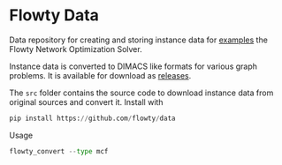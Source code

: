 # Flowty Data

Data repository for creating and storing instance data for [examples](https://github.com/flowty/examples) the Flowty Network Optimization Solver.

Instance data is converted to DIMACS like formats for various graph problems. It is available for download as [releases](https://github.com/flowty/data/releases).

The `src` folder contains the source code to download instance data from original sources and convert it. Install with

```py
pip install https://github.com/flowty/data
```

Usage

```py
flowty_convert --type mcf
```
